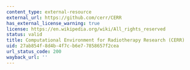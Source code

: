 ```yaml
---
content_type: external-resource
external_url: https://github.com/cerr/CERR
has_external_license_warning: true
license: https://en.wikipedia.org/wiki/All_rights_reserved
status: valid
title: Computational Environment for Radiotherapy Research (CERR)
uid: 27ab854f-8d4b-4f7c-b6e7-7858657f2cea
url_status_code: 200
wayback_url: ''
---
```

